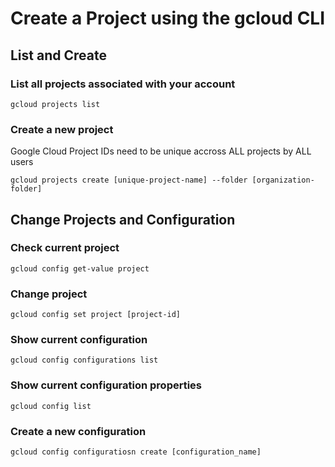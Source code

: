 # Create a Project using the gcloud CLI

## List and Create

### List all projects associated with your account

``` cli
gcloud projects list
```

### Create a new project

Google Cloud Project IDs need to be unique accross ALL projects by ALL users

``` cli
gcloud projects create [unique-project-name] --folder [organization-folder]
```

## Change Projects and Configuration

### Check current project

``` cli
gcloud config get-value project
```

### Change project

``` cli
gcloud config set project [project-id]
```

### Show current configuration

``` cli
gcloud config configurations list
```

### Show current configuration properties

``` cli
gcloud config list
```

### Create a new configuration

``` cli
gcloud config configuratiosn create [configuration_name]
```